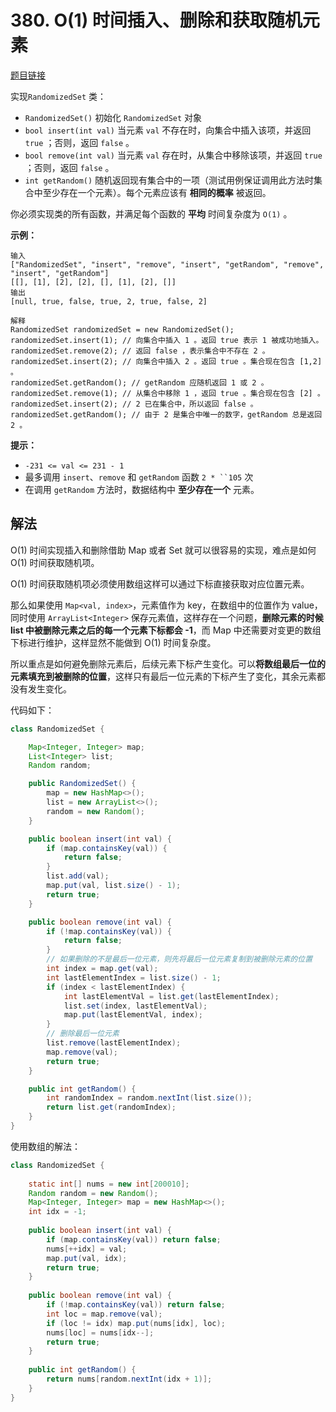 # 380. O(1) 时间插入、删除和获取随机元素

[题目链接](https://leetcode.cn/problems/insert-delete-getrandom-o1/)

实现`RandomizedSet` 类：

- `RandomizedSet()` 初始化 `RandomizedSet` 对象
- `bool insert(int val)` 当元素 `val` 不存在时，向集合中插入该项，并返回 `true` ；否则，返回 `false` 。
- `bool remove(int val)` 当元素 `val` 存在时，从集合中移除该项，并返回 `true` ；否则，返回 `false` 。
- `int getRandom()` 随机返回现有集合中的一项（测试用例保证调用此方法时集合中至少存在一个元素）。每个元素应该有 **相同的概率** 被返回。

你必须实现类的所有函数，并满足每个函数的 **平均** 时间复杂度为 `O(1)` 。

**示例：**

```
输入
["RandomizedSet", "insert", "remove", "insert", "getRandom", "remove", "insert", "getRandom"]
[[], [1], [2], [2], [], [1], [2], []]
输出
[null, true, false, true, 2, true, false, 2]

解释
RandomizedSet randomizedSet = new RandomizedSet();
randomizedSet.insert(1); // 向集合中插入 1 。返回 true 表示 1 被成功地插入。
randomizedSet.remove(2); // 返回 false ，表示集合中不存在 2 。
randomizedSet.insert(2); // 向集合中插入 2 。返回 true 。集合现在包含 [1,2] 。
randomizedSet.getRandom(); // getRandom 应随机返回 1 或 2 。
randomizedSet.remove(1); // 从集合中移除 1 ，返回 true 。集合现在包含 [2] 。
randomizedSet.insert(2); // 2 已在集合中，所以返回 false 。
randomizedSet.getRandom(); // 由于 2 是集合中唯一的数字，getRandom 总是返回 2 。
```

**提示：**

- `-231 <= val <= 231 - 1`
- 最多调用 `insert`、`remove` 和 `getRandom` 函数 `2 * ``105` 次
- 在调用 `getRandom` 方法时，数据结构中 **至少存在一个** 元素。

## 解法

O(1) 时间实现插入和删除借助 Map 或者 Set 就可以很容易的实现，难点是如何 O(1) 时间获取随机项。

O(1) 时间获取随机项必须使用数组这样可以通过下标直接获取对应位置元素。

那么如果使用 `Map<val, index>`，元素值作为 key，在数组中的位置作为 value，同时使用 `ArrayList<Integer>` 保存元素值，这样存在一个问题，**删除元素的时候 list 中被删除元素之后的每一个元素下标都会 -1**，而 Map 中还需要对变更的数组下标进行维护，这样显然不能做到 O(1) 时间复杂度。

所以重点是如何避免删除元素后，后续元素下标产生变化。可以**将数组最后一位的元素填充到被删除的位置**，这样只有最后一位元素的下标产生了变化，其余元素都没有发生变化。

代码如下：

```java
class RandomizedSet {

    Map<Integer, Integer> map;
    List<Integer> list;
    Random random;

    public RandomizedSet() {
        map = new HashMap<>();
        list = new ArrayList<>();
        random = new Random();
    }

    public boolean insert(int val) {
        if (map.containsKey(val)) {
            return false;
        }
        list.add(val);
        map.put(val, list.size() - 1);
        return true;
    }

    public boolean remove(int val) {
        if (!map.containsKey(val)) {
            return false;
        }
        // 如果删除的不是最后一位元素，则先将最后一位元素复制到被删除元素的位置
        int index = map.get(val);
        int lastElementIndex = list.size() - 1;
        if (index < lastElementIndex) {
            int lastElementVal = list.get(lastElementIndex);
            list.set(index, lastElementVal);
            map.put(lastElementVal, index);
        }
        // 删除最后一位元素
        list.remove(lastElementIndex);
        map.remove(val);
        return true;
    }

    public int getRandom() {
        int randomIndex = random.nextInt(list.size());
        return list.get(randomIndex);
    }
}
```

使用数组的解法：

```java
class RandomizedSet {
    
    static int[] nums = new int[200010];
    Random random = new Random();
    Map<Integer, Integer> map = new HashMap<>();
    int idx = -1;
    
    public boolean insert(int val) {
        if (map.containsKey(val)) return false;
        nums[++idx] = val;
        map.put(val, idx);
        return true;
    }
    
    public boolean remove(int val) {
        if (!map.containsKey(val)) return false;
        int loc = map.remove(val);
        if (loc != idx) map.put(nums[idx], loc);
        nums[loc] = nums[idx--];
        return true;
    }
    
    public int getRandom() {
        return nums[random.nextInt(idx + 1)];
    }
}
```

